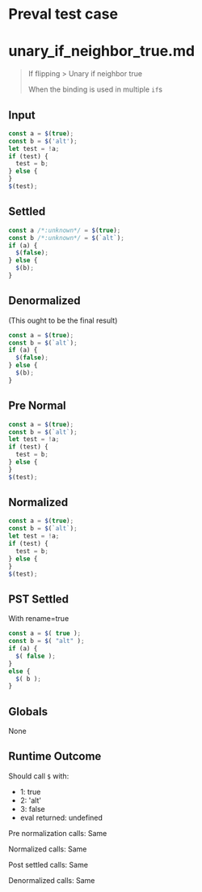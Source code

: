 # Preval test case

# unary_if_neighbor_true.md

> If flipping > Unary if neighbor true
>
> When the binding is used in multiple `if`s

## Input

`````js filename=intro
const a = $(true);
const b = $('alt');
let test = !a;
if (test) {
  test = b;
} else {
}
$(test);
`````

## Settled


`````js filename=intro
const a /*:unknown*/ = $(true);
const b /*:unknown*/ = $(`alt`);
if (a) {
  $(false);
} else {
  $(b);
}
`````

## Denormalized
(This ought to be the final result)

`````js filename=intro
const a = $(true);
const b = $(`alt`);
if (a) {
  $(false);
} else {
  $(b);
}
`````

## Pre Normal


`````js filename=intro
const a = $(true);
const b = $(`alt`);
let test = !a;
if (test) {
  test = b;
} else {
}
$(test);
`````

## Normalized


`````js filename=intro
const a = $(true);
const b = $(`alt`);
let test = !a;
if (test) {
  test = b;
} else {
}
$(test);
`````

## PST Settled
With rename=true

`````js filename=intro
const a = $( true );
const b = $( "alt" );
if (a) {
  $( false );
}
else {
  $( b );
}
`````

## Globals

None

## Runtime Outcome

Should call `$` with:
 - 1: true
 - 2: 'alt'
 - 3: false
 - eval returned: undefined

Pre normalization calls: Same

Normalized calls: Same

Post settled calls: Same

Denormalized calls: Same
